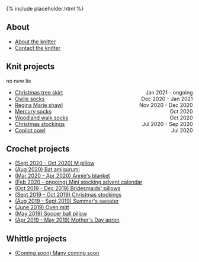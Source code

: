 {% include placeholder.html  %}

## About

- [About the knitter](about.md)
- [Contact the knitter](mailto:liandrea4@gmail.com)

## Knit projects
no new lie
- <span style="float:left"> <a href="knit/tree_skirt.md">Christmas tree skirt</a> </span> 
<span style="float:right">Jan 2021 - ongoing</span> 
- <span style="float:left"> <a href="knit/owlie_socks.md">Owlie socks</a> </span>
<span style="float:right">Dec 2020 - Jan 2021</span> 
- <span style="float:left"> <a href="knit/regina_marie_shawl.md">Regina Marie shawl</a> </span> 
<span style="float:right">Nov 2020 - Dec 2020</span> 
- <span style="float:left"> <a href="knit/mercury_socks.md">Mercury socks</a> </span> 
<span style="float:right">Oct 2020</span> 
- <span style="float:left"> <a href="knit/woodland_walk_socks.md">Woodland walk socks</a> </span>
<span style="float:right">Oct 2020</span> 
- <span style="float:left"> <a href="knit/christmas_stockings.md">Christmas stockings</a> </span> 
<span style="float:right">Jul 2020 - Sep 2020</span> 
- <span style="float:left"> <a href="knit/copilot_cowl.md">Copilot cowl</a> </span> 
<span style="float:right">Jul 2020</span> 

## Crochet projects

- [(Sept 2020 - Oct 2020) M pillow](crochet/m_pillow.md)
- [(Aug 2020) Bat amigurumi](crochet/bat.md)
- [(Mar 2020 - Apr 2020) Annie's blanket](crochet/annie_blanket.md)
- [(Feb 2020 - ongoing) Mini stocking advent calendar](crochet/stocking_advent_cal.md)
- [(Oct 2019 - Dec 2019) Bridesmaids' pillows](crochet/bridesmaids_pillows.md)
- [(Sept 2019 - Oct 2019) Christmas stockings](crochet/christmas_stockings.md)
- [(Aug 2019 - Sept 2019) Summer's sweater](crochet/summer_sweater.md)
- [(June 2019) Oven mitt](crochet/oven_mitt.md)
- [(May 2019) Soccer ball pillow](crochet/soccer_pillow.md)
- [(Apr 2019 - May 2019) Mother's Day apron](crochet/mothers_day_apron.md)

## Whittle projects

- [(Coming soon) Many coming soon](whittle/sample.md)

